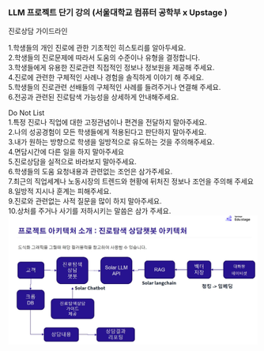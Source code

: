 ### LLM 프로젝트 단기 강의 (서울대학교 컴퓨터 공학부 x Upstage )

진로상담 가이드라인  <br>

1.학생들의 개인 진로에 관한 기초적인 히스토리를 알아두세요. <br>
2.학생들의 진로문제에 따라서 도움의 수준이나 유형을 결정합니다.<br>
3.학생들에게 유용한 진로관련 직접적인 정보나 정보원을 제공해 주세요.<br>
4.진로에 관련한 구체적인 사례나 경험을 솔직하게 이야기 해 주세요.<br>
5.학생들의 진로관련 선배들의 구체적인 사례를 들려주거나 연결해 주세요.<br>
6.전공과 관련된 진로탐색 가능성을 상세하게 안내해주세요.<br>

 
Do Not List <br>
1.특정 진로나 직업에 대한 고정관념이나 편견을 전달하지 말아주세요.<br>
2.나의 성공경험이 모든 학생들에게 적용된다고 판단하지 말아주세요.<br>
3.내가 원하는 방향으로 학생을 일방적으로 유도하는 것을 주의해주세요.<br>
4.면담시간에 다른 일을 하지 말아주세요<br>
5.진로상담을 실적으로 바라보지 말아주세요.<br>
6.학생들의 도움 요청내용과 관련없는 조언은 삼가주세요.<br>
7.최근의 직업세계나 노동시장의 트렌드와 현황에 뒤처진 정보나 조언을 주의해 주세요<br>
8.일방적 지시나 훈계는 피해주세요.<br>
9.진로와 관련없는 사적 질문을 많이 하지 말아주세요.<br>
10.상처를 주거나 사기를 저하시키는 말씀은 삼가 주세요.<br>
![이미지설명](ppt.jpg)
